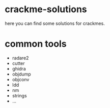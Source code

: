 # crackme-solutions

here you can find some solutions for crackmes.

# common tools
* radare2
* cutter
* ghidra
* objdump
* objconv
* ldd
* nm
* strings
* ...
